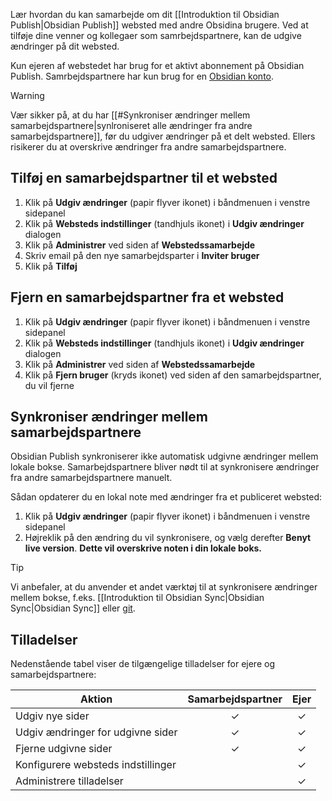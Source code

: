 Lær hvordan du kan samarbejde om dit [[Introduktion til Obsidian Publish|Obsidian Publish]] websted med andre Obsidina brugere. Ved at tilføje dine venner og kollegaer som samrbejdspartnere, kan de udgive ændringer på dit websted.

Kun ejeren af webstedet har brug for et aktivt abonnement på Obsidian Publish. Samrbejdspartnere har kun brug for en [Obsidian konto](https://obsidian.md/account).

> [!warning]
> Vær sikker på, at du har [[#Synkroniser ændringer mellem samarbejdspartnere|synlroniseret alle ændringer fra andre samarbejdspartnere]], før du udgiver ændringer på et delt websted. Ellers risikerer du at overskrive ændringer fra andre samarbejdspartnere.

## Tilføj en samarbejdspartner til et websted

1. Klik på **Udgiv ændringer** (papir flyver ikonet) i båndmenuen i venstre sidepanel
2. Klik på **Websteds indstillinger** (tandhjuls ikonet) i **Udgiv ændringer** dialogen
3. Klik på **Administrer** ved siden af **Webstedssamarbejde**
4. Skriv email på den nye samarbejdsparter i **Inviter bruger**
5. Klik på **Tilføj**

## Fjern en samarbejdspartner fra et websted

1. Klik på **Udgiv ændringer** (papir flyver ikonet) i båndmenuen i venstre sidepanel
2. Klik på **Websteds indstillinger** (tandhjuls ikonet) i **Udgiv ændringer** dialogen
3. Klik på **Administrer** ved siden af **Webstedssamarbejde**
4. Klik på **Fjern bruger** (kryds ikonet) ved siden af den samarbejdspartner, du vil fjerne

## Synkroniser ændringer mellem samarbejdspartnere

Obsidian Publish synkroniserer ikke automatisk udgivne ændringer mellem lokale bokse. Samarbejdspartnere bliver nødt til at synkronisere ændringer fra andre samarbejdspartnere manuelt.

Sådan opdaterer du en lokal note med ændringer fra et publiceret websted:

1. Klik på **Udgiv ændringer** (papir flyver ikonet) i båndmenuen i venstre sidepanel
2. Højreklik på den ændring du vil synkronisere, og vælg derefter **Benyt live version**. **Dette vil overskrive noten i din lokale boks.**

> [!tip]
> Vi anbefaler, at du anvender et andet værktøj til at synkronisere ændringer mellem bokse, f.eks. [[Introduktion til Obsidian Sync|Obsidian Sync|Obsidian Sync]] eller [git](https://git-scm.com/).

## Tilladelser

Nedenstående tabel viser de tilgængelige tilladelser for ejere og samarbejdspartnere:

| Aktion                             | Samarbejdspartner | Ejer |
|------------------------------------|:------------:|:-----:|
| Udgiv nye sider                  | ✓            | ✓     |
| Udgiv ændringer for udgivne sider | ✓            | ✓     |
| Fjerne udgivne sider                    | ✓            | ✓     |
| Konfigurere websteds indstillinger             |              | ✓     |
| Administrere tilladelser                 |              | ✓     |

